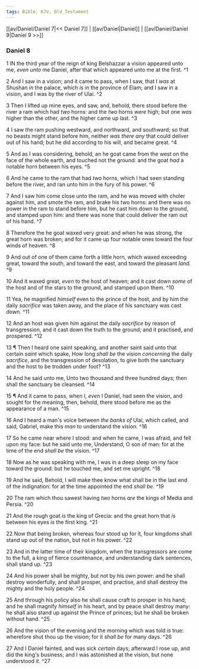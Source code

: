 ```yaml
---
tags: Bible, KJV, Old_Testament
---
```


[[av/Daniel/Daniel 7|<< Daniel 7]] | [[av/Daniel|Daniel]] | [[av/Daniel/Daniel 9|Daniel 9 >>]]

### Daniel 8

1 IN the third year of the reign of king Belshazzar a vision appeared unto me, _even_ _unto_ me Daniel, after that which appeared unto me at the first. ^1

2 And I saw in a vision; and it came to pass, when I saw, that I _was_ at Shushan _in_ the palace, which _is_ in the province of Elam; and I saw in a vision, and I was by the river of Ulai. ^2

3 Then I lifted up mine eyes, and saw, and, behold, there stood before the river a ram which had _two_ horns: and the _two_ horns _were_ high; but one _was_ higher than the other, and the higher came up last. ^3

4 I saw the ram pushing westward, and northward, and southward; so that no beasts might stand before him, neither _was_ _there_ _any_ that could deliver out of his hand; but he did according to his will, and became great. ^4

5 And as I was considering, behold, an he goat came from the west on the face of the whole earth, and touched not the ground: and the goat _had_ a notable horn between his eyes. ^5

6 And he came to the ram that had _two_ horns, which I had seen standing before the river, and ran unto him in the fury of his power. ^6

7 And I saw him come close unto the ram, and he was moved with choler against him, and smote the ram, and brake his two horns: and there was no power in the ram to stand before him, but he cast him down to the ground, and stamped upon him: and there was none that could deliver the ram out of his hand. ^7

8 Therefore the he goat waxed very great: and when he was strong, the great horn was broken; and for it came up four notable ones toward the four winds of heaven. ^8

9 And out of one of them came forth a little horn, which waxed exceeding great, toward the south, and toward the east, and toward the pleasant _land_. ^9

10 And it waxed great, _even_ to the host of heaven; and it cast down _some_ of the host and of the stars to the ground, and stamped upon them. ^10

11 Yea, he magnified _himself_ even to the prince of the host, and by him the daily _sacrifice_ was taken away, and the place of his sanctuary was cast down. ^11

12 And an host was given _him_ against the daily _sacrifice_ by reason of transgression, and it cast down the truth to the ground; and it practised, and prospered. ^12

13 ¶ Then I heard one saint speaking, and another saint said unto that certain _saint_ which spake, How long _shall_ _be_ the vision _concerning_ the daily _sacrifice_, and the transgression of desolation, to give both the sanctuary and the host to be trodden under foot? ^13

14 And he said unto me, Unto two thousand and three hundred days; then shall the sanctuary be cleansed. ^14

15 ¶ And it came to pass, when I, _even_ I Daniel, had seen the vision, and sought for the meaning, then, behold, there stood before me as the appearance of a man. ^15

16 And I heard a man's voice between _the_ _banks_ _of_ Ulai, which called, and said, Gabriel, make this _man_ to understand the vision. ^16

17 So he came near where I stood: and when he came, I was afraid, and fell upon my face: but he said unto me, Understand, O son of man: for at the time of the end _shall_ _be_ the vision. ^17

18 Now as he was speaking with me, I was in a deep sleep on my face toward the ground: but he touched me, and set me upright. ^18

19 And he said, Behold, I will make thee know what shall be in the last end of the indignation: for at the time appointed the end _shall_ _be_. ^19

20 The ram which thou sawest having _two_ horns _are_ the kings of Media and Persia. ^20

21 And the rough goat _is_ the king of Grecia: and the great horn that _is_ between his eyes _is_ the first king. ^21

22 Now that being broken, whereas four stood up for it, four kingdoms shall stand up out of the nation, but not in his power. ^22

23 And in the latter time of their kingdom, when the transgressors are come to the full, a king of fierce countenance, and understanding dark sentences, shall stand up. ^23

24 And his power shall be mighty, but not by his own power: and he shall destroy wonderfully, and shall prosper, and practise, and shall destroy the mighty and the holy people. ^24

25 And through his policy also he shall cause craft to prosper in his hand; and he shall magnify _himself_ in his heart, and by peace shall destroy many: he shall also stand up against the Prince of princes; but he shall be broken without hand. ^25

26 And the vision of the evening and the morning which was told _is_ true: wherefore shut thou up the vision; for it _shall_ _be_ for many days. ^26

27 And I Daniel fainted, and was sick _certain_ days; afterward I rose up, and did the king's business; and I was astonished at the vision, but none understood _it_. ^27

